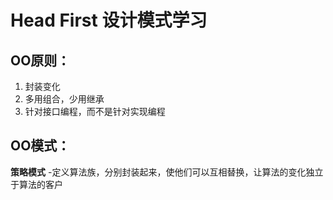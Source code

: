 # Head First 设计模式学习
## OO原则：
  1. 封装变化
  2. 多用组合，少用继承
  3. 针对接口编程，而不是针对实现编程

## OO模式：
**策略模式** -定义算法族，分别封装起来，使他们可以互相替换，让算法的变化独立于算法的客户
